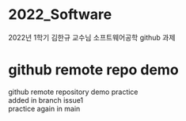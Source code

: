 # 2022_Software
2022년 1학기 김한규 교수님 소프트웨어공학 github 과제

# github remote repo demo
github remote repository demo practice
</br>added in branch issue1
</br>practice again in main
